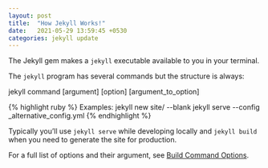 ```yaml
---
layout: post
title:  "How Jekyll Works!"
date:   2021-05-29 13:59:45 +0530
categories: jekyll update
---
```


The Jekyll gem makes a `jekyll` executable available to you in your terminal.

The `jekyll` program has several commands but the structure is always:

jekyll command [argument] [option] [argument_to_option]

{% highlight ruby %}
Examples:
    jekyll new site/ --blank
    jekyll serve --config _alternative_config.yml
{% endhighlight %}

Typically you’ll use `jekyll serve` while developing locally and `jekyll build` when you need to generate the site for production.

For a full list of options and their argument, see [Build Command Options][command-options].

[command-options]: https://jekyllrb.com/docs/configuration/options/#build-command-options

